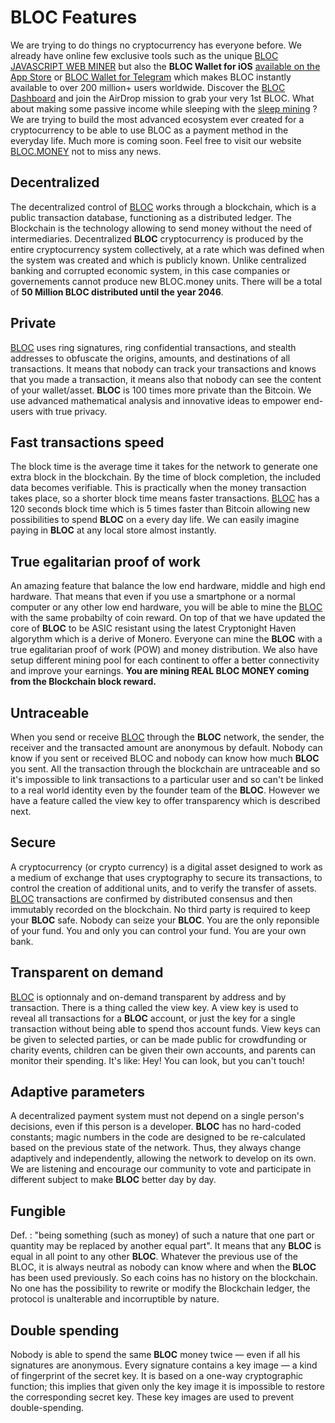 # BLOC Features
We are trying to do things no cryptocurrency has everyone before. We already have online few exclusive tools such as the unique [BLOC JAVASCRIPT WEB MINER](../mining/bloc-in-browser-javascript-web-miner.md) but also the **BLOC Wallet for iOS** [available on the App Store](../wallets/BLOC-iOS-wallet.md) or [BLOC Wallet for Telegram](../wallets/BLOC-Telegram-Wallet.md) which makes BLOC instantly available to over 200 million+ users worldwide. Discover the [BLOC Dashboard](../guides/dashboard/dashboard.md) and join the AirDrop mission to grab your very 1st BLOC. What about making some passive income while sleeping with the [sleep mining](../mining/mobile-mining/Sleep-Mining.md) ? We are trying to build the most advanced ecosystem ever created for a cryptocurrency to be able to use BLOC as a payment method in the everyday life. Much more is coming soon. Feel free to visit our website [BLOC.MONEY](https://bloc.money) not to miss any news.

## Decentralized
The decentralized control of [BLOC](https://bloc.money) works through a blockchain, which is a public transaction database, functioning as a distributed ledger. The Blockchain is the technology allowing to send money without the need of intermediaries. Decentralized **BLOC** cryptocurrency is produced by the entire cryptocurrency system collectively, at a rate which was defined when the system was created and which is publicly known. Unlike centralized banking and corrupted economic system, in this case companies or governements cannot produce new BLOC.money units. There will be a total of **50 Million BLOC distributed until the year 2046**.

## Private
[BLOC](https://bloc.money) uses ring signatures, ring confidential transactions, and stealth addresses to obfuscate the origins, amounts, and destinations of all transactions. It means that nobody can track your transactions and knows that you made a transaction, it means also that nobody can see the content of your wallet/asset. **BLOC** is 100 times more private than the Bitcoin. We use advanced mathematical analysis and innovative ideas to empower end-users with true privacy.

## Fast transactions speed
The block time is the average time it takes for the network to generate one extra block in the blockchain. By the time of block completion, the included data becomes verifiable. This is practically when the money transaction takes place, so a shorter block time means faster transactions. [BLOC](https://bloc.money) has a 120 seconds block time which is 5 times faster than Bitcoin allowing new possibilities to spend **BLOC** on a every day life. We can easily imagine paying in **BLOC** at any local store almost instantly.

## True egalitarian proof of work
An amazing feature that balance the low end hardware, middle and high end hardware. That means that even if you use a smartphone or a normal computer or any other low end hardware, you will be able to mine the [BLOC](https://bloc.money) with the same probabilty of coin reward. On top of that we have updated the core of **BLOC** to be ASIC resistant using the latest Cryptonight Haven algorythm which is a derive of Monero. Everyone can mine the **BLOC** with a true egalitarian proof of work (POW) and money distribution. We also have setup different mining pool for each continent to offer a better connectivity and improve your earnings. **You are mining REAL BLOC MONEY coming from the Blockchain block reward.**

## Untraceable
When you send or receive [BLOC](https://bloc.money) through the **BLOC** network, the sender, the receiver and the transacted amount are anonymous by default. Nobody can know if you sent or received BLOC and nobody can know how much **BLOC** you sent. All the transaction through the blockchain are untraceable and so it's impossible to link transactions to a particular user and so can't be linked to a real world identity even by the founder team of the **BLOC**. However we have a feature called the view key to offer transparency which is described next.

## Secure
A cryptocurrency (or crypto currency) is a digital asset designed to work as a medium of exchange that uses cryptography to secure its transactions, to control the creation of additional units, and to verify the transfer of assets. [BLOC](https://bloc.money) transactions are confirmed by distributed consensus and then immutably recorded on the blockchain. No third party is required to keep your **BLOC** safe. Nobody can seize your **BLOC**. You are the only reponsible of your fund. You and only you can control your fund. You are your own bank.

## Transparent on demand
[BLOC](https://bloc.money) is optionnaly and on-demand transparent by address and by transaction. There is a thing called the view key. A view key is used to reveal all transactions for a **BLOC** account, or just the key for a single transaction without being able to spend thos account funds. View keys can be given to selected parties, or can be made public for crowdfunding or charity events, children can be given their own accounts, and parents can monitor their spending. It's like: Hey! You can look, but you can't touch!

## Adaptive parameters
A decentralized payment system must not depend on a single person's decisions, even if this person is a developer. **BLOC** has no hard-coded constants; magic numbers in the code are designed to be re-calculated based on the previous state of the network. Thus, they always change adaptively and independently, allowing the network to develop on its own. We are listening and encourage our community to vote and participate in different subject to make **BLOC** better day by day.

## Fungible
Def. : "being something (such as money) of such a nature that one part or quantity may be replaced by another equal part". It means that any **BLOC** is equal in all point to any other **BLOC**. Whatever the previous use of the BLOC, it is always neutral as nobody can know where and when the **BLOC** has been used previously. So each coins has no history on the blockchain. No one has the possibility to rewrite or modify the Blockchain ledger, the protocol is unalterable and incorruptible by nature.

## Double spending
Nobody is able to spend the same **BLOC** money twice — even if all his signatures are anonymous. Every signature contains a key image — a kind of fingerprint of the secret key. It is based on a one-way cryptographic function; this implies that given only the key image it is impossible to restore the corresponding secret key. These key images are used to prevent double-spending.